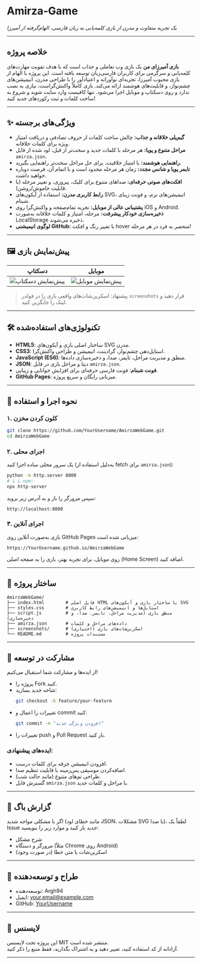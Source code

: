 # Amirza-Game


*یک تجربه متفاوت و مدرن از بازی کلمه‌یابی به زبان فارسی، الهام‌گرفته از آمیرزا*

---

## خلاصه پروژه

**بازی آمیرزای من** یک بازی وب تعاملی و جذاب است که با هدف تقویت مهارت‌های کلمه‌یابی و سرگرمی برای کاربران فارسی‌زبان توسعه یافته است. این پروژه با الهام از بازی محبوب آمیرزا، تجربه‌ای نوآورانه و اعتیادآور را با طراحی مدرن، انیمیشن‌های چشم‌نواز، و قابلیت‌های هوشمند ارائه می‌کند. بازی کاملاً واکنش‌گراست، نیازی به نصب ندارد و روی دسکتاپ و موبایل اجرا می‌شود. تنها کافیست وارد سایت شوید و شروع به ساخت کلمات و ثبت رکوردهای جدید کنید!

---

## ✨ ویژگی‌های برجسته

- **گیم‌پلی خلاقانه و جذاب:** چالش ساخت کلمات از حروف تصادفی و دریافت امتیاز ویژه برای کلمات خلاقانه.
- **مراحل متنوع و پویا:** هر مرحله با کلمات جدید و سخت‌تر از قبل، لود شده از فایل `amirza.json`.
- **راهنمایی هوشمند:** با امتیاز خلاقیت، برای حل مراحل سخت‌تر راهنمایی بگیرید.
- **تایمر پویا و شانس مجدد:** زمان هر مرحله محدود است و با اتمام آن، فرصت دوباره خواهید داشت.
- **افکت‌های صوتی حرفه‌ای:** صداهای متنوع برای کلیک، پیروزی، و تغییر مرحله (با قابلیت خاموش/روشن).
- **رابط کاربری مدرن:** استفاده از آیکون‌های SVG، انیمیشن‌های نرم، و فونت زیبای شبنام.
- **پشتیبانی عالی از موبایل:** تجربه تمام‌صفحه و واکنش‌گرا روی iOS و Android.
- **ذخیره‌سازی خودکار پیشرفت:** مرحله، امتیاز و کلمات خلاقانه به‌صورت LocalStorage ذخیره می‌شوند.
- **لوگوی انیمیشنی GitHub:** با تغییر رنگ و افکت hover منحصر به فرد در هر مرحله!

---

## 🖼️ پیش‌نمایش بازی

| دسکتاپ | موبایل |
|--------|--------|
| ![پیش‌نمایش دسکتاپ](https://github.com/Argh94/Amirza-Game/blob/main/screenshot/2.jpg/400x300.png?text=Desktop+Preview) | ![پیش‌نمایش موبایل](https://github.com/Argh94/Amirza-Game/blob/main/screenshot/1.jpg/200x400.png?text=Mobile+Preview) |

> پیشنهاد: اسکرین‌شات‌های واقعی بازی را در فولدر `screenshots` قرار دهید و لینک را جایگزین کنید.

---

## 🛠️ تکنولوژی‌های استفاده‌شده

- **HTML5**: ساختار اصلی بازی و آیکون‌های SVG مدرن.
- **CSS3**: استایل‌دهی چشم‌نواز، گرادینت، انیمیشن و طراحی واکنش‌گرا.
- **JavaScript (ES6)**: منطق و مدیریت مراحل، تایمر، صدا، و ذخیره‌سازی داده‌ها.
- **JSON**: دیتا و مراحل بازی در فایل `amirza.json`.
- **فونت شبنام**: فونت فارسی حرفه‌ای برای افزایش خوانایی و زیبایی.
- **GitHub Pages**: میزبانی رایگان و سریع پروژه.

---

## 🚀 نحوه اجرا و استفاده

### ۱. کلون کردن مخزن
```bash
git clone https://github.com/YourUsername/AmirzaWebGame.git
cd AmirzaWebGame
```

### ۲. اجرای محلی
یک سرور محلی ساده اجرا کنید (به‌دلیل استفاده از fetch برای `amirza.json`):
```bash
python -m http.server 8000
# یا با npm:
npx http-server
```
سپس مرورگر را باز و به آدرس زیر بروید:
```
http://localhost:8000
```

### ۳. اجرای آنلاین
بازی به‌صورت آنلاین روی GitHub Pages میزبانی شده است:
```
https://YourUsername.github.io/AmirzaWebGame
```
روی موبایل، برای تجربه بهتر، بازی را به صفحه اصلی (Home Screen) اضافه کنید.

---

## 📁 ساختار پروژه

```
AmirzaWebGame/
├── index.html        # فایل اصلی HTML با ساختار بازی و آیکون‌های SVG
├── styles.css        # استایل‌ها و انیمیشن‌های رابط کاربری
├── script.js         # منطق بازی (مدیریت مراحل، تایمر، صدا، و ذخیره‌سازی)
├── amirza.json       # داده‌های مراحل و کلمات
├── screenshots/      # اسکرین‌شات‌های بازی (اختیاری)
└── README.md         # مستندات پروژه
```

---

## 🤝 مشارکت در توسعه

از ایده‌ها و مشارکت شما استقبال می‌کنیم!
- پروژه را Fork کنید.
- شاخه جدید بسازید:
  ```bash
  git checkout -b feature/your-feature
  ```
- تغییرات را اعمال و commit کنید:
  ```bash
  git commit -m "افزودن ویژگی جدید"
  ```
- تغییرات را push و Pull Request باز کنید.

### ایده‌های پیشنهادی:
- افزودن انیمیشن جرقه برای کلمات درست.
- اضافه‌کردن موسیقی پس‌زمینه با قابلیت تنظیم صدا.
- طراحی تم‌های متنوع (مانند حالت شب).
- گسترش فایل `amirza.json` با مراحل و کلمات جدید.

---

## 🐞 گزارش باگ

اگر با مشکلی مواجه شدید (مانند خطای لود JSON، مشکلات SVG یا صدا)، لطفاً یک Issue جدید باز کنید و موارد زیر را بنویسید:
- شرح مشکل
- مرورگر و دستگاه (مثلاً Chrome روی Android)
- اسکرین‌شات یا متن خطا (در صورت وجود)

---

## 👤 طراح و توسعه‌دهنده

- توسعه‌دهنده: Argh94
- ایمیل: your.email@example.com
- GitHub: [YourUsername](https://github.com/Argh94)

---

## 📝 لایسنس

این پروژه تحت لایسنس MIT منتشر شده است.  
آزادانه از کد استفاده کنید، تغییر دهید و به اشتراک بگذارید، فقط منبع را ذکر کنید.

---
